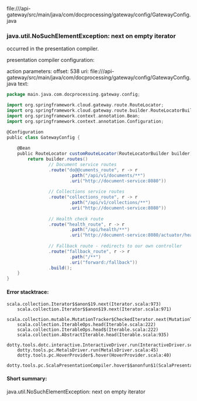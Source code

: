 file://<WORKSPACE>/api-gateway/src/main/java/com/docprocessing/gateway/config/GatewayConfig.java
### java.util.NoSuchElementException: next on empty iterator

occurred in the presentation compiler.

presentation compiler configuration:


action parameters:
offset: 538
uri: file://<WORKSPACE>/api-gateway/src/main/java/com/docprocessing/gateway/config/GatewayConfig.java
text:
```scala
package main.java.com.docprocessing.gateway.config;

import org.springframework.cloud.gateway.route.RouteLocator;
import org.springframework.cloud.gateway.route.builder.RouteLocatorBuilder;
import org.springframework.context.annotation.Bean;
import org.springframework.context.annotation.Configuration;

@Configuration
public class GatewayConfig {
    
    @Bean
    public RouteLocator customRouteLocator(RouteLocatorBuilder builder) {
        return builder.routes()
                // Document service routes
                .route("do@@cuments_route", r -> r
                        .path("/api/v1/documents/**")
                        .uri("http://document-service:8080"))
                        
                // Collections service routes
                .route("collections_route", r -> r
                        .path("/api/v1/collections/**")
                        .uri("http://document-service:8080"))
                
                // Health check route
                .route("health_route", r -> r
                        .path("/api/health/**")
                        .uri("http://document-service:8080/actuator/health"))
                
                // Fallback route - redirects to our own controller
                .route("fallback_route", r -> r
                        .path("/**")
                        .uri("forward:/fallback"))
                .build();
    }
}

```



#### Error stacktrace:

```
scala.collection.Iterator$$anon$19.next(Iterator.scala:973)
	scala.collection.Iterator$$anon$19.next(Iterator.scala:971)
	scala.collection.mutable.MutationTracker$CheckedIterator.next(MutationTracker.scala:76)
	scala.collection.IterableOps.head(Iterable.scala:222)
	scala.collection.IterableOps.head$(Iterable.scala:222)
	scala.collection.AbstractIterable.head(Iterable.scala:935)
	dotty.tools.dotc.interactive.InteractiveDriver.run(InteractiveDriver.scala:164)
	dotty.tools.pc.MetalsDriver.run(MetalsDriver.scala:45)
	dotty.tools.pc.HoverProvider$.hover(HoverProvider.scala:40)
	dotty.tools.pc.ScalaPresentationCompiler.hover$$anonfun$1(ScalaPresentationCompiler.scala:376)
```
#### Short summary: 

java.util.NoSuchElementException: next on empty iterator